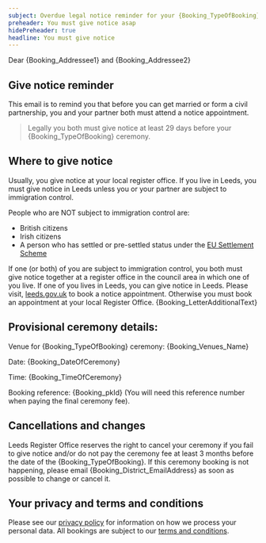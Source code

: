```yaml
---
subject: Overdue legal notice reminder for your {Booking_TypeOfBooking} ceremony
preheader: You must give notice asap
hidePreheader: true
headline: You must give notice
---
```


Dear {Booking_Addressee1} and {Booking_Addressee2} 

## Give notice reminder
This email is to remind you that before you can get married or form a civil partnership, you and your partner both must attend a notice appointment. 

> Legally you both must give notice at least 29 days before your {Booking_TypeOfBooking} ceremony.


## Where to give notice
Usually, you give notice at your local register office. If you live in Leeds, you must give notice in Leeds unless you or your partner are subject to immigration control.

People who are NOT subject to immigration control are: 
  - British citizens
  - Irish citizens
  - A person who has settled or pre-settled status under the [EU Settlement Scheme](https://www.gov.uk/settled-status-eu-citizens-families)

If one (or both) of you are subject to immigration control, you both must give notice together at a register office in the council area in which one of you live. If one of you lives in Leeds, you can give notice in Leeds. Please visit, [leeds.gov.uk](https://www.leeds.gov.uk/births-deaths-and-marriages/ceremonies/giving-your-notice-of-marriage-or-civil-partnership) to book a notice appointment. Otherwise you must book an appointment at your local Register Office. {Booking_LetterAdditionalText}


## Provisional ceremony details:
Venue for {Booking_TypeOfBooking} ceremony: {Booking_Venues_Name}

Date: {Booking_DateOfCeremony}

Time: {Booking_TimeOfCeremony}

Booking reference: {Booking_pkId} (You will need this reference number when paying the final ceremony fee). 


## Cancellations and changes
Leeds Register Office reserves the right to cancel your ceremony if you fail to give notice and/or do not pay the ceremony fee at least 3 months before the date of the {Booking_TypeOfBooking}. If this ceremony booking is not happening, please email {Booking_District_EmailAddress} as soon as possible to change or cancel it.


## Your privacy and terms and conditions
Please see our [privacy policy](https://www.leeds.gov.uk/registrarsprivacy) for information on how we process your personal data. All bookings are subject to our [terms and conditions](https://www.leeds.gov.uk/CeremoniesTerms).
